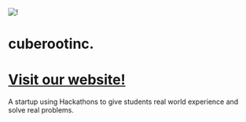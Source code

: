 ![!](https://files.catbox.moe/aeltet.jpeg)
#   cuberootinc.
#   [Visit our website!](cuberootinc.tech)
A startup using Hackathons to give students real world experience and solve real problems.
